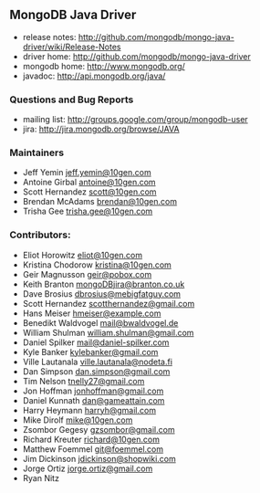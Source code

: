 ## MongoDB Java Driver ##
 * release notes: http://github.com/mongodb/mongo-java-driver/wiki/Release-Notes
 * driver home: http://github.com/mongodb/mongo-java-driver
 * mongodb home: http://www.mongodb.org/
 * javadoc: http://api.mongodb.org/java/

### Questions and Bug Reports
 * mailing list: http://groups.google.com/group/mongodb-user
 * jira: http://jira.mongodb.org/browse/JAVA

### Maintainers
* Jeff Yemin           jeff.yemin@10gen.com
* Antoine Girbal       antoine@10gen.com
* Scott Hernandez      scott@10gen.com
* Brendan McAdams      brendan@10gen.com
* Trisha Gee           trisha.gee@10gen.com

### Contributors:
* Eliot Horowitz       eliot@10gen.com
* Kristina Chodorow    kristina@10gen.com
* Geir Magnusson       geir@pobox.com
* Keith Branton        mongoDBjira@branton.co.uk
* Dave Brosius         dbrosius@mebigfatguy.com
* Scott Hernandez      scotthernandez@gmail.com
* Hans Meiser          hmeiser@example.com
* Benedikt Waldvogel   mail@bwaldvogel.de
* William Shulman      william.shulman@gmail.com
* Daniel Spilker       mail@daniel-spilker.com
* Kyle Banker          kylebanker@gmail.com
* Ville Lautanala      ville.lautanala@nodeta.fi
* Dan Simpson          dan.simpson@gmail.com
* Tim Nelson           tnelly27@gmail.com
* Jon Hoffman          jonhoffman@gmail.com
* Daniel Kunnath       dan@gameattain.com
* Harry Heymann        harryh@gmail.com
* Mike Dirolf          mike@10gen.com
* Zsombor Gegesy       gzsombor@gmail.com
* Richard Kreuter      richard@10gen.com
* Matthew Foemmel      git@foemmel.com
* Jim Dickinson        jdickinson@shopwiki.com
* Jorge Ortiz          jorge.ortiz@gmail.com
* Ryan Nitz         
